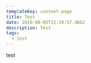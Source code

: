 ```yaml
---
templateKey: content-page
title: Test
date: 2019-08-05T22:29:57.486Z
description: Test
tags:
  - test
---
```

test
